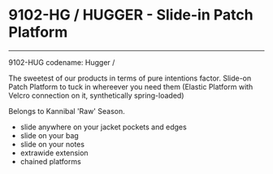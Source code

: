# 9102-HG / HUGGER - Slide-in Patch Platform
---


9102-HUG codename: Hugger / 

The sweetest of our products in terms of pure intentions factor. Slide-on Patch Platform to tuck in whereever you need them (Elastic Platform with Velcro connection on it, synthetically spring-loaded)

Belongs to Kannibal 'Raw' Season.

- slide anywhere on your jacket pockets and edges
- slide on your bag
- slide on your notes
- extrawide extension
- chained platforms

